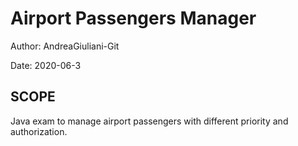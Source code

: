 # Airport Passengers Manager
Author: AndreaGiuliani-Git

Date: 2020-06-3

## SCOPE
Java exam to manage airport passengers with different priority and authorization.

